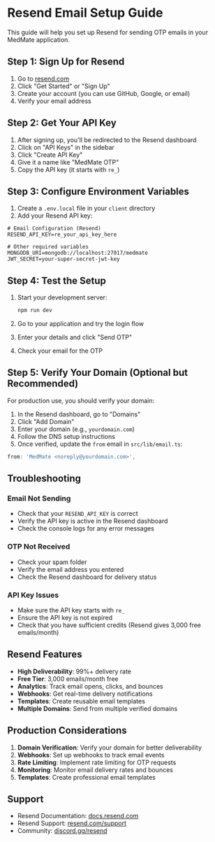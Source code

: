 # Resend Email Setup Guide

This guide will help you set up Resend for sending OTP emails in your MedMate application.

## Step 1: Sign Up for Resend

1. Go to [resend.com](https://resend.com)
2. Click "Get Started" or "Sign Up"
3. Create your account (you can use GitHub, Google, or email)
4. Verify your email address

## Step 2: Get Your API Key

1. After signing up, you'll be redirected to the Resend dashboard
2. Click on "API Keys" in the sidebar
3. Click "Create API Key"
4. Give it a name like "MedMate OTP"
5. Copy the API key (it starts with `re_`)

## Step 3: Configure Environment Variables

1. Create a `.env.local` file in your `client` directory
2. Add your Resend API key:

```env
# Email Configuration (Resend)
RESEND_API_KEY=re_your_api_key_here

# Other required variables
MONGODB_URI=mongodb://localhost:27017/medmate
JWT_SECRET=your-super-secret-jwt-key
```

## Step 4: Test the Setup

1. Start your development server:

   ```bash
   npm run dev
   ```

2. Go to your application and try the login flow
3. Enter your details and click "Send OTP"
4. Check your email for the OTP

## Step 5: Verify Your Domain (Optional but Recommended)

For production use, you should verify your domain:

1. In the Resend dashboard, go to "Domains"
2. Click "Add Domain"
3. Enter your domain (e.g., `yourdomain.com`)
4. Follow the DNS setup instructions
5. Once verified, update the `from` email in `src/lib/email.ts`:

```typescript
from: 'MedMate <noreply@yourdomain.com>',
```

## Troubleshooting

### Email Not Sending

- Check that your `RESEND_API_KEY` is correct
- Verify the API key is active in the Resend dashboard
- Check the console logs for any error messages

### OTP Not Received

- Check your spam folder
- Verify the email address you entered
- Check the Resend dashboard for delivery status

### API Key Issues

- Make sure the API key starts with `re_`
- Ensure the API key is not expired
- Check that you have sufficient credits (Resend gives 3,000 free emails/month)

## Resend Features

- **High Deliverability**: 99%+ delivery rate
- **Free Tier**: 3,000 emails/month free
- **Analytics**: Track email opens, clicks, and bounces
- **Webhooks**: Get real-time delivery notifications
- **Templates**: Create reusable email templates
- **Multiple Domains**: Send from multiple verified domains

## Production Considerations

1. **Domain Verification**: Verify your domain for better deliverability
2. **Webhooks**: Set up webhooks to track email events
3. **Rate Limiting**: Implement rate limiting for OTP requests
4. **Monitoring**: Monitor email delivery rates and bounces
5. **Templates**: Create professional email templates

## Support

- Resend Documentation: [docs.resend.com](https://docs.resend.com)
- Resend Support: [resend.com/support](https://resend.com/support)
- Community: [discord.gg/resend](https://discord.gg/resend)
